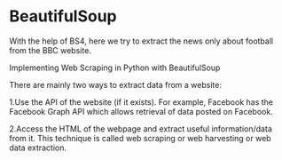 # BeautifulSoup

With the help of BS4, here we try to extract the news only about football from the BBC website.


Implementing Web Scraping in Python with BeautifulSoup

There are mainly two ways to extract data from a website:

   1.Use the API of the website (if it exists). For example, Facebook has the Facebook Graph API which allows retrieval of data posted on Facebook.
    
   2.Access the HTML of the webpage and extract useful information/data from it. This technique is called web scraping or web harvesting or web data extraction.
   
   
   

